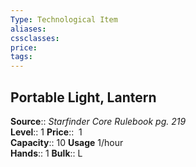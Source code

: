 ```yaml
---
Type: Technological Item
aliases:
cssclasses:
price: 
tags:
---
```

## Portable Light, Lantern

**Source**:: _Starfinder Core Rulebook pg. 219_  
**Level**:: 1
**Price**::  1  
**Capacity**:: 10 **Usage** 1/hour  
**Hands**:: 1
**Bulk**:: L